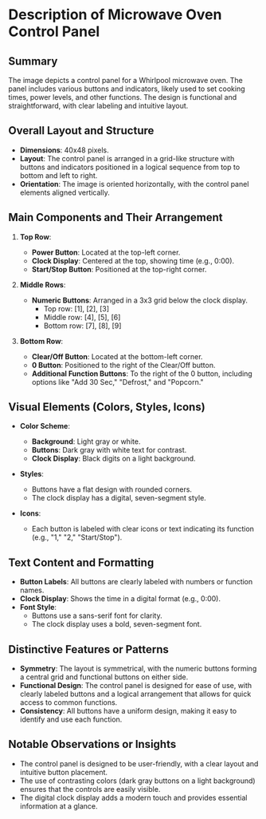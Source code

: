 # Description of Microwave Oven Control Panel

## Summary
The image depicts a control panel for a Whirlpool microwave oven. The panel includes various buttons and indicators, likely used to set cooking times, power levels, and other functions. The design is functional and straightforward, with clear labeling and intuitive layout.

## Overall Layout and Structure
- **Dimensions**: 40x48 pixels.
- **Layout**: The control panel is arranged in a grid-like structure with buttons and indicators positioned in a logical sequence from top to bottom and left to right.
- **Orientation**: The image is oriented horizontally, with the control panel elements aligned vertically.

## Main Components and Their Arrangement
1. **Top Row**:
   - **Power Button**: Located at the top-left corner.
   - **Clock Display**: Centered at the top, showing time (e.g., 0:00).
   - **Start/Stop Button**: Positioned at the top-right corner.

2. **Middle Rows**:
   - **Numeric Buttons**: Arranged in a 3x3 grid below the clock display.
     - Top row: [1], [2], [3]
     - Middle row: [4], [5], [6]
     - Bottom row: [7], [8], [9]

3. **Bottom Row**:
   - **Clear/Off Button**: Located at the bottom-left corner.
   - **0 Button**: Positioned to the right of the Clear/Off button.
   - **Additional Function Buttons**: To the right of the 0 button, including options like "Add 30 Sec," "Defrost," and "Popcorn."

## Visual Elements (Colors, Styles, Icons)
- **Color Scheme**:
  - **Background**: Light gray or white.
  - **Buttons**: Dark gray with white text for contrast.
  - **Clock Display**: Black digits on a light background.

- **Styles**:
  - Buttons have a flat design with rounded corners.
  - The clock display has a digital, seven-segment style.

- **Icons**:
  - Each button is labeled with clear icons or text indicating its function (e.g., "1," "2," "Start/Stop").

## Text Content and Formatting
- **Button Labels**: All buttons are clearly labeled with numbers or function names.
- **Clock Display**: Shows the time in a digital format (e.g., 0:00).
- **Font Style**:
  - Buttons use a sans-serif font for clarity.
  - The clock display uses a bold, seven-segment font.

## Distinctive Features or Patterns
- **Symmetry**: The layout is symmetrical, with the numeric buttons forming a central grid and functional buttons on either side.
- **Functional Design**: The control panel is designed for ease of use, with clearly labeled buttons and a logical arrangement that allows for quick access to common functions.
- **Consistency**: All buttons have a uniform design, making it easy to identify and use each function.

## Notable Observations or Insights
- The control panel is designed to be user-friendly, with a clear layout and intuitive button placement.
- The use of contrasting colors (dark gray buttons on a light background) ensures that the controls are easily visible.
- The digital clock display adds a modern touch and provides essential information at a glance.